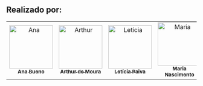 <h2> Realizado por: </h2>
<div align="center">
    <table>
    <tr>
        <td align="center" >
        <a href="https://github.com/anatxzier">
            <img src="https://avatars.githubusercontent.com/u/134381442?v=4" width="115px;" alt="Ana"/><br>
            <sub>
            <b>Ana Bueno</b>
            </sub>
        </a>
        </td>
        <td align="center">
        <a href="https://github.com/Arthurzinho02">
            <img src="https://avatars.githubusercontent.com/u/134386150?v=4" width="115px;" alt="Arthur"/><br>
            <sub>
            <b>Arthur de Moura</b>
            </sub>
        </a>
        </td>
        <td align="center">
        <a href="https://github.com/lerpaiva">
            <img src="https://avatars.githubusercontent.com/u/133794677?v=4" width="115px;" alt="Letícia"/><br>
            <sub>
            <b>Letícia Paiva</b>
            </sub>
        </a>
        </td>
        <td align="center">
        <a href="https://github.com/mariadudasn">
            <img src="https://avatars.githubusercontent.com/u/134337212?v=4" width="115px;" alt="Maria"/><br>
            <sub>
            <b>Maria Nascimento</b>
            </sub>
        </a>
        </td>
        <td align="center">
        <a href="https://github.com/natpazs">
            <img src="https://avatars.githubusercontent.com/u/134384648?v=4" width="115px;" alt="Natália"/><br>
            <sub>
            <b>Natália Paz</b>
            </sub>
        </a>
        </td>
    </tr>
    </table>
</div>
